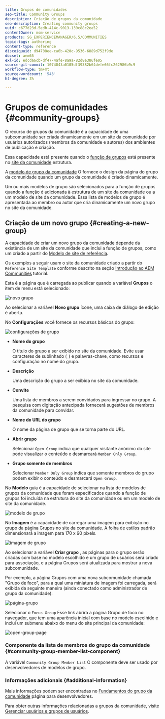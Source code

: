 ```yaml
---
title: Grupos de comunidades
seo-title: Community Groups
description: Criação de grupos da comunidade
seo-description: Creating community groups
uuid: c677d23d-5edb-414c-9013-130c88c2ea52
contentOwner: msm-service
products: SG_EXPERIENCEMANAGER/6.5/COMMUNITIES
topic-tags: authoring
content-type: reference
discoiquuid: d94708ee-ca6b-420c-9536-6889d752f9de
docset: aem65
exl-id: edcda6cb-df47-4afe-8a9a-82d8e386fe05
source-git-commit: 1074843a0105df39382b64defe66fc262986b9c9
workflow-type: tm+mt
source-wordcount: '543'
ht-degree: 3%

---
```


# Grupos de comunidades {#community-groups}

O recurso de grupos da comunidade é a capacidade de uma subcomunidade ser criada dinamicamente em um site da comunidade por usuários autorizados (membros da comunidade e autores) dos ambientes de publicação e criação.

Essa capacidade está presente quando o [função de grupos](/help/communities/functions.md#groups-function) está presente no [site da comunidade](/help/communities/sites-console.md) estrutura.

A [modelo de grupo da comunidade](/help/communities/tools-groups.md) O fornece o design da página do grupo da comunidade quando um grupo da comunidade é criado dinamicamente.

Um ou mais modelos de grupo são selecionados para a função de grupos quando a função é adicionada à estrutura de um site da comunidade ou a um modelo de site da comunidade. Essa lista de modelos de grupo é apresentada ao membro ou autor que cria dinamicamente um novo grupo no site da comunidade.

## Criação de um novo grupo {#creating-a-new-group}

A capacidade de criar um novo grupo da comunidade depende da existência de um site da comunidade que inclui a função de grupos, como um criado a partir do [Modelo de site de referência](/help/communities/sites.md).

Os exemplos a seguir usam o site da comunidade criado a partir do `Reference Site Template` conforme descrito na seção [Introdução ao AEM Communities](/help/communities/getting-started.md) tutorial.

Esta é a página que é carregada ao publicar quando a variável **Grupos** o item de menu está selecionado:

![novo grupo](assets/new-group.png)

Ao selecionar a variável **Novo grupo** ícone, uma caixa de diálogo de edição é aberta.

No **Configurações** você fornece os recursos básicos do grupo:

![configurações de grupo](assets/group-settings.png)

* **Nome do grupo**

   O título do grupo a ser exibido no site da comunidade. Evite usar caracteres de sublinhado (_) e palavras-chave, como recursos e configuração no nome do grupo.

* **Descrição**

   Uma descrição do grupo a ser exibida no site da comunidade.

* **Convite**

   Uma lista de membros a serem convidados para ingressar no grupo. A pesquisa com digitação antecipada fornecerá sugestões de membros da comunidade para convidar.

* **Nome do URL do grupo**

   O nome da página de grupo que se torna parte do URL.

* **Abrir grupo**

   Selecionar `Open Group` indica que qualquer visitante anônimo do site pode visualizar o conteúdo e desmarcará `Member Only Group`.

* **Grupo somente de membros**

   Selecionar `Member Only Group` indica que somente membros do grupo podem exibir o conteúdo e desmarcará `Open Group`.

No **Modelo** guia é a capacidade de selecionar na lista de modelos de grupos da comunidade que foram especificados quando a função de grupos foi incluída na estrutura do site da comunidade ou em um modelo de site da comunidade.

![modelo de grupo](assets/group-template.png)

No **Imagem** é a capacidade de carregar uma imagem para exibição no grupo da página Grupos no site da comunidade. A folha de estilos padrão dimensionará a imagem para 170 x 90 pixels.

![imagem de grupo](assets/group-image.png)

Ao selecionar a variável **Criar grupo** , as páginas para o grupo serão criadas com base no modelo escolhido e um grupo de usuários será criado para associação, e a página Grupos será atualizada para mostrar a nova subcomunidade.

Por exemplo, a página Grupos com uma nova subcomunidade chamada &quot;Grupo de foco&quot;, para a qual uma miniatura de imagem foi carregada, será exibida da seguinte maneira (ainda conectado como administrador de grupo da comunidade):

![página-grupo](assets/group-page.png)

Selecionar o `Focus Group` Esse link abrirá a página Grupo de foco no navegador, que tem uma aparência inicial com base no modelo escolhido e inclui um submenu abaixo do menu do site principal da comunidade:

![open-group-page](assets/open-group-page.png)

### Componente da lista de membros do grupo da comunidade {#community-group-member-list-component}

A variável `Community Group Member List` O componente deve ser usado por desenvolvedores de modelos de grupo.

### Informações adicionais {#additional-information}

Mais informações podem ser encontradas no [Fundamentos do grupo da comunidade](/help/communities/essentials-groups.md) página para desenvolvedores.

Para obter outras informações relacionadas a grupos da comunidade, visite [Gerenciar usuários e grupos de usuários](/help/communities/users.md).
